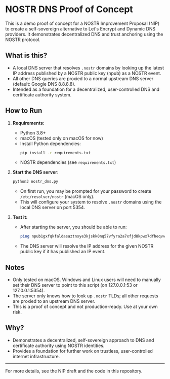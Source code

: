 # NOSTR DNS Proof of Concept

This is a demo proof of concept for a NOSTR Improvement Proposal (NIP) to create a self-sovereign alternative to Let's Encrypt and Dynamic DNS providers. It demonstrates decentralized DNS and trust anchoring using the NOSTR protocol.

## What is this?

- A local DNS server that resolves `.nostr` domains by looking up the latest IP address published by a NOSTR public key (npub) as a NOSTR event.
- All other DNS queries are proxied to a normal upstream DNS server (default: Google DNS 8.8.8.8).
- Intended as a foundation for a decentralized, user-controlled DNS and certificate authority system.

## How to Run

1. **Requirements:**
   - Python 3.8+
   - macOS (tested only on macOS for now)
   - Install Python dependencies:
     ```sh
     pip install -r requirements.txt
     ```
   - NOSTR dependencies (see `requirements.txt`)

2. **Start the DNS server:**
   ```sh
   python3 nostr_dns.py
   ```
   - On first run, you may be prompted for your password to create `/etc/resolver/nostr` (macOS only).
   - This will configure your system to resolve `.nostr` domains using the local DNS server on port 5354.

3. **Test it:**
   - After starting the server, you should be able to run:
     ```sh
     ping npub1gxfqkfaldasaztnsye3kjskk0nq57vfyra2a7xfjd8kpwx7dfheqvvfz7s.nostr
     ```
   - The DNS server will resolve the IP address for the given NOSTR public key if it has published an IP event.

## Notes

- Only tested on macOS. Windows and Linux users will need to manually set their DNS server to point to this script (on 127.0.0.1:53 or 127.0.0.1:5354).
- The server only knows how to look up `.nostr` TLDs; all other requests are proxied to an upstream DNS server.
- This is a proof of concept and not production-ready. Use at your own risk.

## Why?

- Demonstrates a decentralized, self-sovereign approach to DNS and certificate authority using NOSTR identities.
- Provides a foundation for further work on trustless, user-controlled internet infrastructure.

---

For more details, see the NIP draft and the code in this repository.
